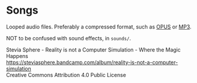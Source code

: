 
# Songs

Looped audio files. Preferably a compressed format, such as [OPUS](https://en.wikipedia.org/wiki/Opus_(audio_format)) or [MP3](https://en.wikipedia.org/wiki/MP3).

NOT to be confused with sound effects, in `sounds/`.

Stevia Sphere - Reality is not a Computer Simulation - Where the Magic Happens  
https://steviasphere.bandcamp.com/album/reality-is-not-a-computer-simulation  
Creative Commons Attribution 4.0 Public License  

